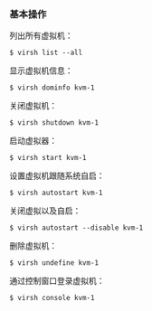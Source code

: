 ### 基本操作

列出所有虚拟机：

    $ virsh list --all

显示虚拟机信息：

    $ virsh dominfo kvm-1

关闭虚拟机：

    $ virsh shutdown kvm-1

启动虚拟器：

    $ virsh start kvm-1

设置虚拟机跟随系统自启：

    $ virsh autostart kvm-1

关闭虚拟以及自启：

    $ virsh autostart --disable kvm-1

删除虚拟机：

    $ virsh undefine kvm-1

通过控制窗口登录虚拟机：

    $ virsh console kvm-1
